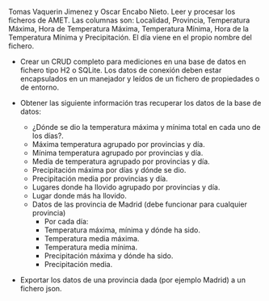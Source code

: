 Tomas Vaquerin Jimenez y Oscar Encabo Nieto.
Leer y procesar los ficheros de AMET.
Las columnas son:
Localidad, Provincia, Temperatura Máxima, Hora de Temperatura Máxima, Temperatura Mínima, Hora de la Temperatura Mínima y Precipitación.
El día viene en el propio nombre del fichero.

- Crear un CRUD completo para mediciones en una base de datos en fichero tipo H2 o SQLite. Los datos de conexión deben estar encapsulados en un manejador y leídos de un fichero de propiedades o de entorno.
- Obtener las siguiente información tras recuperar los datos de la base de datos:
  -  ¿Dónde se dio la temperatura máxima y mínima total en cada uno de los días?.
  -  Máxima temperatura agrupado por provincias y día.
  -  Mínima temperatura agrupado por provincias y día.
  -  Medía de temperatura agrupado por provincias y día.
  -  Precipitación máxima por días y dónde se dio.
  -  Precipitación media por provincias y día.
  -  Lugares donde ha llovido agrupado por provincias y día.
  -  Lugar donde más ha llovido.
  -  Datos de las provincia de Madrid (debe funcionar para cualquier provincia)
     -  Por cada día:
     -  Temperatura máxima, mínima y dónde ha sido.
     -  Temperatura media máxima.
     -  Temperatura media mínima.
     -  Precipitación máxima y dónde ha sido.
     -  Precipitación media.

- Exportar los datos de una provincia dada (por ejemplo Madrid) a un fichero json.

